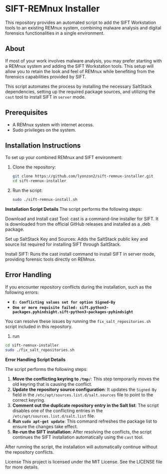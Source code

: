 # SIFT-REMnux Installer

This repository provides an automated script to add the SIFT Workstation tools to an existing REMnux system, combining malware analysis and digital forensics functionalities in a single environment.

## About

If most of your work involves malware analysis, you may prefer starting with a REMnux system and adding the SIFT Workstation tools. This setup will allow you to retain the look and feel of REMnux while benefiting from the forensics capabilities provided by SIFT.

This script automates the process by installing the necessary SaltStack dependencies, setting up the required package sources, and utilizing the `cast` tool to install SIFT in `server` mode.

## Prerequisites

- A REMnux system with internet access.
- Sudo privileges on the system.

## Installation Instructions

To set up your combined REMnux and SIFT environment:

1. Clone the repository:
   ```bash
   git clone https://github.com/lyonzon2/sift-remnux-installer.git
   cd sift-remnux-installer
2. Run the script:
   ```bash
   sudo ./sift-remnux-install.sh
**Installation Script Details**
The script performs the following steps:

Download and Install cast Tool: cast is a command-line installer for SIFT. It is downloaded from the official GitHub releases and installed as a .deb package.

Set up SaltStack Key and Sources: Adds the SaltStack public key and source list required for installing SIFT through SaltStack.

Install SIFT: Runs the cast install command to install SIFT in server mode, providing forensic tools directly on REMnux.

## Error Handling

If you encounter repository conflicts during the installation, such as the following errors:

- **`E: Conflicting values set for option Signed-By`**
- **`One or more requisite failed: sift.python3-packages.pyhindsight.sift-python3-packages-pyhindsight`**

You can resolve these issues by running the `fix_salt_repositories.sh` script included in this repository. 
1. run
```bash
cd sift-remnux-installer
sudo ./fix_salt_repositories.sh
```

**Error Handling Script Details**

The script performs the following steps:

1. **Move the conflicting keyring to `/tmp/`**: This step temporarily moves the old keyring that is causing the conflict.
2. **Update the repository source configuration**: It updates the `Signed-By` field in the `/etc/apt/sources.list.d/salt.sources` file to point to the correct keyring.
3. **Comment out the duplicate repository entry in the Salt list**: The script disables one of the conflicting entries in the `/etc/apt/sources.list.d/salt.list` file.
4. **Run `sudo apt-get update`**: This command refreshes the package list to ensure the changes take effect.
5. **Re-run the SIFT installation**: After resolving the conflicts, the script continues the SIFT installation automatically using the `cast` tool.

After running the script, the installation will automatically continue without the repository conflicts.

License
This project is licensed under the MIT License. See the LICENSE file for more details.
